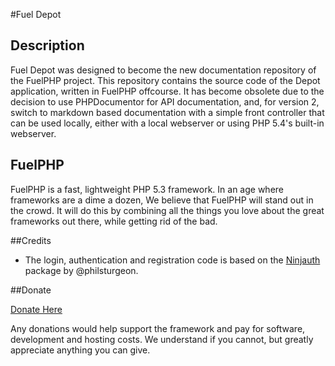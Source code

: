 #Fuel Depot

## Description

Fuel Depot was designed to become the new documentation repository of the FuelPHP project. This repository contains the source code of the Depot application, written in FuelPHP offcourse.
It has become obsolete due to the decision to use PHPDocumentor for API documentation, and, for version 2, switch to markdown based documentation with a simple front controller that can be used locally, either with a local webserver or using PHP 5.4's built-in webserver.

## FuelPHP

FuelPHP is a fast, lightweight PHP 5.3 framework. In an age where frameworks are a dime a dozen, We believe that FuelPHP will stand out in the crowd.  It will do this by combining all the things you love about the great frameworks out there, while getting rid of the bad.

##Credits

* The login, authentication and registration code is based on the [Ninjauth](http://github.com/happyninjas/fuel-ninjauth) package by @philsturgeon.

##Donate

[Donate Here](http://fuelphp.com/contribute/donate)

Any donations would help support the framework and pay for software, development and hosting costs. We understand if you cannot, but greatly appreciate anything you can give.
